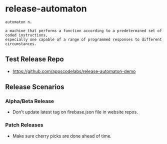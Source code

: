 # release-automaton

```
automaton n.

a machine that performs a function according to a predetermined set of coded instructions,
especially one capable of a range of programmed responses to different circumstances.
```

## Test Release Repo

- https://github.com/appscodelabs/release-automaton-demo

## Release Scenarios

### Alpha/Beta Release

- Don't update latest tag on firebase.json file in website repos.

### Patch Releases

- Make sure cherry picks are done ahead of time.
